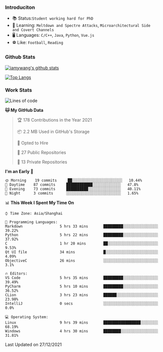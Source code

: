 ### Introduciton

- 📚 Status:`Student working hard for PhD`
- 🔎 Learning: `Meltdown and Spectre Attacks`, `Microarchitectural Side and Covert Channels`
- 🖥️ Languages: `C/C++`, `Java`, `Python`, `Vue.js`
- ⚽ Like: `Football`, `Reading`

### Github Stats

[![iamywang's github stats](https://github-readme-stats.vercel.app/api?username=iamywang&count_private=true&show_icons=true)]()

[![Top Langs](https://github-readme-stats.vercel.app/api/top-langs/?username=iamywang&layout=compact)]()

### Work Stats

<!--START_SECTION:waka-->
![Lines of code](https://img.shields.io/badge/From%20Hello%20World%20I%27ve%20Written-538%20Thousand%20lines%20of%20code-blue)

**🐱 My GitHub Data** 

> 🏆 178 Contributions in the Year 2021
 > 
> 📦 2.2 MB Used in GitHub's Storage 
 > 
> 💼 Opted to Hire
 > 
> 📜 27 Public Repositories 
 > 
> 🔑 13 Private Repositories  
 > 
**I'm an Early 🐤** 

```text
🌞 Morning    19 commits     ██░░░░░░░░░░░░░░░░░░░░░░░   10.44% 
🌆 Daytime    87 commits     ████████████░░░░░░░░░░░░░   47.8% 
🌃 Evening    73 commits     ██████████░░░░░░░░░░░░░░░   40.11% 
🌙 Night      3 commits      ░░░░░░░░░░░░░░░░░░░░░░░░░   1.65%

```


📊 **This Week I Spent My Time On** 

```text
⌚︎ Time Zone: Asia/Shanghai

💬 Programming Languages: 
Markdown                 5 hrs 33 mins       █████████░░░░░░░░░░░░░░░░   39.22% 
Python                   5 hrs 22 mins       █████████░░░░░░░░░░░░░░░░   37.92% 
C                        1 hr 20 mins        ██░░░░░░░░░░░░░░░░░░░░░░░   9.53% 
Qt UI file               34 mins             █░░░░░░░░░░░░░░░░░░░░░░░░   4.09% 
ObjectiveC               26 mins             ░░░░░░░░░░░░░░░░░░░░░░░░░   3.1%

🔥 Editors: 
VS Code                  5 hrs 35 mins       █████████░░░░░░░░░░░░░░░░   39.49% 
PyCharm                  5 hrs 10 mins       █████████░░░░░░░░░░░░░░░░   36.52% 
CLion                    3 hrs 23 mins       ██████░░░░░░░░░░░░░░░░░░░   23.98% 
IntelliJ                 0 secs              ░░░░░░░░░░░░░░░░░░░░░░░░░   0.0%

💻 Operating System: 
Linux                    9 hrs 39 mins       █████████████████░░░░░░░░   68.19% 
Windows                  4 hrs 30 mins       ████████░░░░░░░░░░░░░░░░░   31.81%

```


 Last Updated on 27/12/2021
<!--END_SECTION:waka-->
